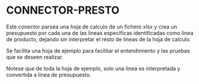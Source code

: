

CONNECTOR-PRESTO
================

Este conector parsea una hoja de calculo de un fichero xlsx y crea un presupuesto por cada una de las lineas especificas identificadas como linea de producto, dejando sin interpretar el resto de lineas de la hoja de calculo.

Se facilita una hoja de ejemplo para facilitar el entendimiento y las pruebas que se deseen realizar.

Notese que de toda la hoja de ejemplo, solo una linea es interpretada y convertida a linea de presupuesto.